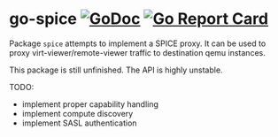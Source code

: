 go-spice [![GoDoc](https://godoc.org/github.com/jsimonetti/go-spice?status.svg)](https://godoc.org/github.com/jsimonetti/go-spice) [![Go Report Card](https://goreportcard.com/badge/github.com/jsimonetti/go-spice)](https://goreportcard.com/report/github.com/jsimonetti/go-spice)
=======

Package `spice` attempts to implement a SPICE proxy.
It can be used to proxy virt-viewer/remote-viewer traffic to destination qemu instances.

This package is still unfinished. The API is highly unstable.

TODO:
- implement proper capability handling
- implement compute discovery
- implement SASL authentication